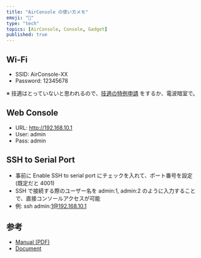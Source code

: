 ```yaml
---
title: "AirConsole の使い方メモ"
emoji: "📝"
type: "tech"
topics: [AirConsole, Console, Gadget]
published: true
---
```

## Wi-Fi

* SSID: AirConsole-XX
* Password: 12345678

※ 技適はとっていないと思われるので、[技適の特例申請](https://www.tele.soumu.go.jp/j/sys/others/exp-sp/) をするか、電波暗室で。

## Web Console

* URL: http://192.168.10.1
* User: admin
* Pass: admin

## SSH to Serial Port

* 事前に Enable SSH to serial port にチェックを入れて、ポート番号を設定 (既定だと 4001)
* SSH で接続する際のユーザー名を admin:1, admin:2 のように入力することで、直接コンソールアクセスが可能
* 例: ssh admin:1@192.168.10.1

## 参考

* [Manual (PDF)](https://www.get-console.com/airconsole/files/Airconsole-User-Manual-Full-v2.51.pdf)
* [Document](https://support.get-console.com/support/solutions/articles/5000712932-using-the-ssh-to-serial-port-feature-of-airconsole)
